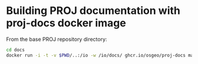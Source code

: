 # Building PROJ documentation with proj-docs docker image

From the base PROJ repository directory:

```bash
cd docs
docker run -i -t -v $PWD/..:/io -w /io/docs/ ghcr.io/osgeo/proj-docs make html
```
